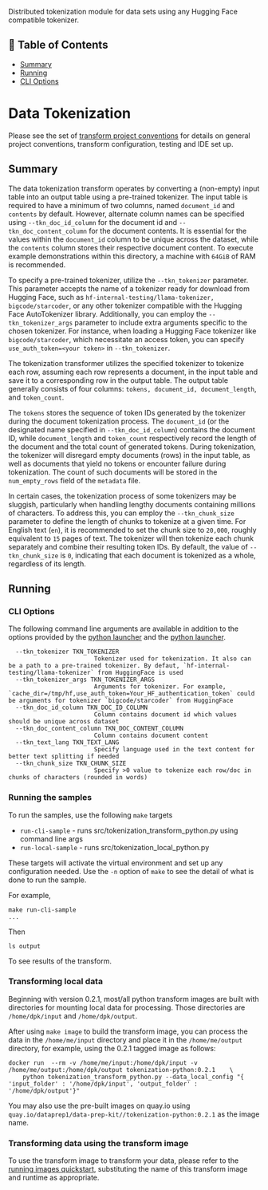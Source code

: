 <p align="Left"> Distributed tokenization module for data sets using any Hugging Face compatible tokenizer.
    <br> 
</p>

## 📝 Table of Contents
- [Summary](#Summary)
- [Running](#Running)
- [CLI Options](#cli_options)

# Data Tokenization
Please see the set of
[transform project conventions](../../../README.md)
for details on general project conventions, transform configuration,
testing and IDE set up.

## Summary 
The data tokenization transform operates by converting a (non-empty) input table into an output table 
using a pre-trained tokenizer. The input table is required to have a minimum of two columns, 
named `document_id` and `contents` by default. However, alternate column names can be specified using 
`--tkn_doc_id_column` for the document id and `--tkn_doc_content_column` for the document contents.
It is essential for the values within the `document_id` column to be unique across the dataset, 
while the `contents` column stores their respective document content. To execute example demonstrations within this directory, 
a machine with `64GiB` of RAM is recommended.

To specify a pre-trained tokenizer, utilize the `--tkn_tokenizer` parameter. 
This parameter accepts the name of a tokenizer ready for download from Hugging Face, 
such as `hf-internal-testing/llama-tokenizer, bigcode/starcoder`, or any other tokenizer compatible 
with the Hugging Face AutoTokenizer library. Additionally, you can employ the `--tkn_tokenizer_args` parameter 
to include extra arguments specific to the chosen tokenizer. 
For instance, when loading a Hugging Face tokenizer like `bigcode/starcoder`, which necessitate an access token, 
you can specify `use_auth_token=<your token>` in `--tkn_tokenizer`. 

The tokenization transformer utilizes the specified tokenizer to tokenize each row, 
assuming each row represents a document, in the input table and save it to a corresponding row in the output table. 
The output table generally consists of four columns: `tokens, document_id, document_length`, and `token_count`.

The `tokens` stores the sequence of token IDs generated by the tokenizer during the document tokenization process. 
The `document_id` (or the designated name specified in `--tkn_doc_id_column`) contains the document ID, 
while `document_length` and `token_count` respectively record the length of the document and the total count of generated tokens.
During tokenization, the tokenizer will disregard empty documents (rows) in the input table, 
as well as documents that yield no tokens or encounter failure during tokenization. 
The count of such documents will be stored in the `num_empty_rows` field of the `metadata` file.


In certain cases, the tokenization process of some tokenizers may be sluggish, 
particularly when handling lengthy documents containing millions of characters. 
To address this, you can employ the `--tkn_chunk_size` parameter to define the length of chunks to tokenize at a given time.
For English text (`en`), it is recommended to set the chunk size to `20,000`, roughly equivalent to `15` pages of text. 
The tokenizer will then tokenize each chunk separately and combine their resulting token IDs.
By default, the value of `--tkn_chunk_size` is `0`, indicating that each document is tokenized as a whole, regardless of its length.



## Running

### CLI Options
The following command line arguments are available in addition to 
the options provided by the [python launcher](../../../../data-processing-lib/doc/python-launcher-options.md)
and the [python launcher](../../../../data-processing-lib/doc/python-launcher-options.md).
```
  --tkn_tokenizer TKN_TOKENIZER
                        Tokenizer used for tokenization. It also can be a path to a pre-trained tokenizer. By defaut, `hf-internal-testing/llama-tokenizer` from HuggingFace is used
  --tkn_tokenizer_args TKN_TOKENIZER_ARGS
                        Arguments for tokenizer. For example, `cache_dir=/tmp/hf,use_auth_token=Your_HF_authentication_token` could be arguments for tokenizer `bigcode/starcoder` from HuggingFace
  --tkn_doc_id_column TKN_DOC_ID_COLUMN
                        Column contains document id which values should be unique across dataset
  --tkn_doc_content_column TKN_DOC_CONTENT_COLUMN
                        Column contains document content
  --tkn_text_lang TKN_TEXT_LANG
                        Specify language used in the text content for better text splitting if needed
  --tkn_chunk_size TKN_CHUNK_SIZE
                        Specify >0 value to tokenize each row/doc in chunks of characters (rounded in words)
```

### Running the samples
To run the samples, use the following `make` targets

* `run-cli-sample` - runs src/tokenization_transform_python.py using command line args
* `run-local-sample` - runs src/tokenization_local_python.py

These targets will activate the virtual environment and set up any configuration needed.
Use the `-n` option of `make` to see the detail of what is done to run the sample.

For example, 
```shell
make run-cli-sample
...
```
Then 
```shell
ls output
```
To see results of the transform.


### Transforming local data 

Beginning with version 0.2.1, most/all python transform images are built with directories for mounting local data for processing.
Those directories are `/home/dpk/input` and `/home/dpk/output`.

After using `make image` to build the transform image, you can process the data 
in the `/home/me/input` directory and place it in the `/home/me/output` directory, for example,  using the 0.2.1 tagged image as follows:

```shell
docker run  --rm -v /home/me/input:/home/dpk/input -v /home/me/output:/home/dpk/output tokenization-python:0.2.1 	\
	python tokenization_transform_python.py --data_local_config "{ 'input_folder' : '/home/dpk/input', 'output_folder' : '/home/dpk/output'}"
```

You may also use the pre-built images on quay.io using `quay.io/dataprep1/data-prep-kit//tokenization-python:0.2.1` as the image name.


### Transforming data using the transform image

To use the transform image to transform your data, please refer to the 
[running images quickstart](../../../../doc/quick-start/run-transform-image.md),
substituting the name of this transform image and runtime as appropriate.
